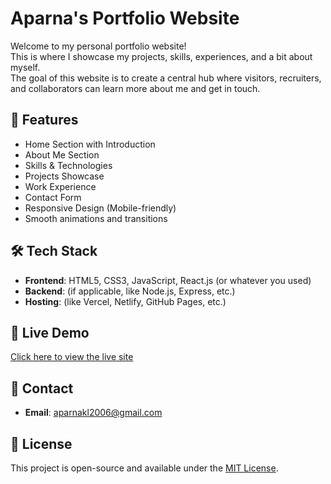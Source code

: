 
# Aparna's Portfolio Website

Welcome to my personal portfolio website!  
This is where I showcase my projects, skills, experiences, and a bit about myself.  
The goal of this website is to create a central hub where visitors, recruiters, and collaborators can learn more about me and get in touch.

## 🚀 Features
- Home Section with Introduction
- About Me Section
- Skills & Technologies
- Projects Showcase
- Work Experience
- Contact Form
- Responsive Design (Mobile-friendly)
- Smooth animations and transitions

## 🛠 Tech Stack
- **Frontend**: HTML5, CSS3, JavaScript, React.js (or whatever you used)
- **Backend**: (if applicable, like Node.js, Express, etc.)
- **Hosting**: (like Vercel, Netlify, GitHub Pages, etc.)

## 🔗 Live Demo
[Click here to view the live site](https://your-portfolio-link.com)

## 📧 Contact
- **Email**: aparnakl2006@gmail.com


## 📝 License
This project is open-source and available under the [MIT License](LICENSE).

